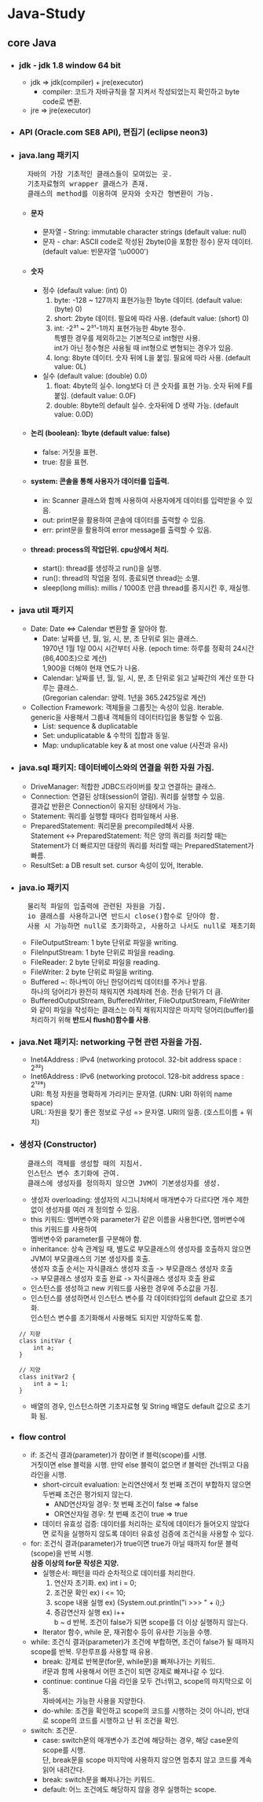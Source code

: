 # Java-Study

## core Java

* ### jdk - jdk 1.8 window 64 bit
	+ jdk => jdk(compiler) + jre(executor)   
		* compiler: 코드가 자바규칙을 잘 지켜서 작성되었는지 확인하고 byte code로 변환.
	+ jre => jre(executor)

* ### API (Oracle.com SE8 API), 편집기 (eclipse neon3)

* ### java.lang 패키지
	<pre>
	자바의 가장 기초적인 클래스들이 모여있는 곳. 
	기초자료형의 wrapper 클래스가 존재.
	클래스의 method를 이용하여 문자와 숫자간 형변환이 가능.</pre>
	+ #### 문자   
		+ 문자열 - String: immutable character strings (default value: null)
		+ 문자 - char: ASCII code로 작성된 2byte(0을 포함한 정수) 문자 데이터.   
				(default value: 빈문자열 '\u0000')
	+ #### 숫자
		+ 정수 (default value: (int) 0)
			1. byte: -128 ~ 127까지 표현가능한 1byte 데이터. (default value: (byte) 0)
			2. short: 2byte 데이터. 필요에 따라 사용. (default value: (short) 0)
			3. int: -2³¹ ~ 2³¹-1까지 표현가능한 4byte 정수.   
				특별한 경우를 제외하고는 기본적으로 int형만 사용.   
				int가 아닌 정수형은 사용될 때 int형으로 변형되는 경우가 있음.
			4. long: 8byte 데이터. 숫자 뒤에 L을 붙임. 필요에 따라 사용. (default value: 0L)
		+ 실수 (default value: (double) 0.0)
			1. float: 4byte의 실수. long보다 더 큰 숫자를 표현 가능. 숫자 뒤에 F를 붙임. (default value: 0.0F)
			2. double: 8byte의 default 실수. 숫자뒤에 D 생략 가능. (default value: 0.0D)
	+ #### 논리 (boolean): 1byte (default value: false)
		+ false: 거짓을 표현.
		+ true: 참을 표현.
	+ #### system: 콘솔을 통해 사용자가 데이터를 입출력.
		+ in: Scanner 클래스와 함께 사용하여 사용자에게 데이터를 입력받을 수 있음.
		+ out: print문을 활용하여 콘솔에 데이터를 출력할 수 있음.
		+ err: print문을 활용하여 error message를 출력할 수 있음.
	+ #### thread: process의 작업단위. cpu상에서 처리.
		+ start(): thread를 생성하고 run()을 실행.
		+ run(): thread의 작업을 정의. 종료되면 thread는 소멸.
		+ sleep(long millis): millis / 1000초 만큼 thread를 중지시킨 후, 재실행.
* ### java util 패키지
	+ Date: Date <=> Calendar 변환할 줄 알아야 함.
		+ Date: 날짜를 년, 월, 일, 시, 분, 초 단위로 읽는 클래스.   
			1970년 1월 1일 00시 시간부터 사용. (epoch time: 하루를 정확히 24시간(86,400초)으로 계산)   
			1,900을 더해야 현재 연도가 나옴.
		+ Calendar: 날짜를 년, 월, 일, 시, 분, 초 단위로 읽고 날짜간의 계산 또한 다루는 클래스.   
				(Gregorian calendar: 양력. 1년을 365.2425일로 계산)
	+ Collection Framework: 객체들을 그룹짓는 속성이 있음. Iterable.   
				generic을 사용해서 그룹내 객체들의 데이터타입을 통일할 수 있음.
		+ List: sequence & duplicatable
		+ Set: unduplicatable & 수학의 집합과 동일.
		+ Map: unduplicatable key & at most one value (사전과 유사)
* ### java.sql 패키지: 데이터베이스와의 연결을 위한 자원 가짐.
	+ DriveManager: 적합한 JDBC드라이버를 찾고 연결하는 클래스.
	+ Connection: 연결된 상태(session이 열림). 쿼리를 실행할 수 있음.   
			결과값 반환은 Connection이 유지된 상태에서 가능.
	+ Statement: 쿼리를 실행할 때마다 컴파일해서 사용.
	+ PreparedStatement: 쿼리문을 precompiled해서 사용.   
	Statement <-> PreparedStatement: 적은 양의 쿼리를 처리할 때는 Statement가 더 빠르지만 대량의 쿼리를 처리할 때는 PreparedStatement가 빠름.
	+ ResultSet: a DB result set. cursor 속성이 있어, Iterable.
* ### java.io 패키지
	<pre>
	물리적 파일의 입출력에 관련된 자원을 가짐. 
	io 클래스를 사용하고나면 반드시 close()함수로 닫아야 함.
	사용 시 가능하면 null로 초기화하고, 사용하고 나서도 null로 재초기화 하는 것이 좋음.</pre>
	+ FileOutputStream: 1 byte 단위로 파일을 writing.
	+ FileInputStream: 1 byte 단위로 파일을 reading.
	+ FileReader: 2 byte 단위로 파일을 reading.
	+ FileWriter: 2 byte 단위로 파일을 writing.
	+ Buffered ~: 하나씩이 아닌 한덩어리씩 데이터를 주거나 받음.   
			하나의 덩어리가 완전히 채워지면 차례차례 전송. 전송 단위가 더 큼.
	+ BufferedOutputStream, BufferedWriter, FileOutputStream, FileWriter와 같이 파일을 작성하는 클래스는 아직 채워지지않은 마지막 덩어리(buffer)를 처리하기 위해 __반드시 flush()함수를 사용__.
* ### java.Net 패키지: networking 구현 관련 자원을 가짐.
	+ Inet4Address : IPv4 (networking protocol. 32-bit address space : 2³²)
	+ Inet6Address : IPv6 (networking protocol. 128-bit address space : 2¹²⁸)   
	URI: 특정 자원을 명확하게 가리키는 문자열. (URN: URI 하위의 name space)     
	URL: 자원을 찾기 좋은 정보로 구성 => 문자열. URI의 일종. (호스트이름 + 위치)
* ### 생성자 (Constructor)
	<pre>
	클래스의 객체를 생성할 때의 지침서.
	인스턴스 변수 초기화에 관여.
	클래스에 생성자를 정의하지 않으면 JVM이 기본생성자를 생성.</pre>
	+ 생성자 overloading: 생성자의 시그니처에서 매개변수가 다르다면 개수 제한없이 생성자를 여러 개 정의할 수 있음.
	+ this 키워드: 멤버변수와 parameter가 같은 이름을 사용한다면, 멤버변수에 this 키워드를 사용하여   
			멤버변수와 parameter를 구분해야 함.
	+ inheritance: 상속 관계일 때, 별도로 부모클래스의 생성자를 호출하지 않으면 JVM이 부모클래스의 기본 생성자를 호출.   
			생성자 호출 순서는 자식클래스 생성자 호출 -> 부모클래스 생성자 호출   
					-> 부모클래스 생성자 호출 완료 -> 자식클래스 생성자 호출 완료
	+ 인스턴스를 생성하고 new 키워드를 사용한 경우에 주소값을 가짐.
	+ 인스턴스를 생성하면서 인스턴스 변수를 각 데이터타입의 default 값으로 초기화.   
		인스턴스 변수를 초기화해서 사용해도 되지만 지양하도록 함.
	```
	// 지향
	class initVar {
		int a;
	}

	// 지양
	class initVar2 {
		int a = 1;
	}
	```
	+ 배열의 경우, 인스턴스하면 기초자료형 및 String 배열도 default 값으로 초기화 됨.
* ### flow control
	+ if: 조건식 결과(parameter)가 참이면 if 블럭(scope)를 시행.   
				거짓이면 else 블럭을 시행. 만약 else 블럭이 없으면 if 블럭만 건너뛰고 다음 라인을 시행.
		+ short-circuit evaluation: 논리연산에서 첫 번째 조건이 부합하지 않으면 두번째 조건은 평가되지 않는다.
			- AND연산자일 경우: 첫 번째 조건이 false => false
			- OR연산자일 경우: 첫 번째 조건이 true => true
		+ 데이터 유효성 검증: 데이터를 처리하는 로직에 데이터가 들어오지 않았다면 로직을 실행하지 않도록 데이터 유효성 검증에 조건식을 사용할 수 있다.
	+ for: 조건식 결과(parameter)가 true이면 true가 아닐 때까지 for문 블럭(scope)을 반복 시행.   
		__삼중 이상의 for문 작성은 지양.__
		+ 실행순서: 패턴을 따라 순차적으로 데이터를 처리한다.
			1. 연산자 초기화.		ex) int i = 0;
			2. 조건문 확인		ex) i <= 10;
			3. scope 내용 실행		ex) {System.out.println("i >>> " + i);}
			4. 증감연산자 실행		ex) i++   
			b ~ d 반복. 조건이 false가 되면 scope를 더 이상 실행하지 않는다.
		+ Iterator 함수, while 문, 재귀함수 등이 유사한 기능을 수행.
	+ while: 조건식 결과(parameter)가 조건에 부합하면, 조건이 false가 될 때까지 scope를 반복. 무한루프를 사용할 때 유용.
		+ break: 강제로 반복문(for문, while문)을 빠져나가는 키워드.   
			if문과 함께 사용해서 어떤 조건이 되면 강제로 빠져나갈 수 있다.
		+ continue: continue 다음 라인을 모두 건너뛰고, scope의 마지막으로 이동.   
				자바에서는 가능한 사용을 지양한다.
		+ do-while: 조건을 확인하고 scope의 코드를 시행하는 것이 아니라, 반대로 scope의 코드를 시행하고 난 뒤 조건을 확인.
	+ switch: 조건문.
		+ case: switch문의 매개변수가 조건에 해당하는 경우, 해당 case문의 scope를 시행.   
			단, break문을 scope 마지막에 사용하지 않으면 멈추지 않고 코드를 계속 읽어 내려간다.
		+ break: switch문을 빠져나가는 키워드.
		+ default: 어느 조건에도 해당하지 않을 경우 실행하는 scope.